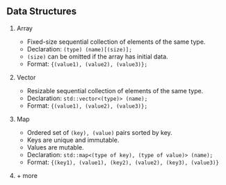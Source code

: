 ## Data Structures

1. Array
    * Fixed-size sequential collection of elements of the same type.
    * Declaration: `(type) (name)[(size)];`
    * `(size)` can be omitted if the array has initial data.
    * Format: `{(value1), (value2), (value3)};`
    
2. Vector
    * Resizable sequential collection of elements of the same type.
    * Declaration: `std::vector<(type)> (name);`
    * Format: `{(value1), (value2), (value3)};`

3. Map
    * Ordered set of `(key), (value)` pairs sorted by key.
    * Keys are unique and immutable.
    * Values are mutable.
    * Declaration: `std::map<(type of key), (type of value)> (name);`
    * Format: `{(key1), (value1), (key2), (value2), (key3), (value3)}`
     
4. \+ more